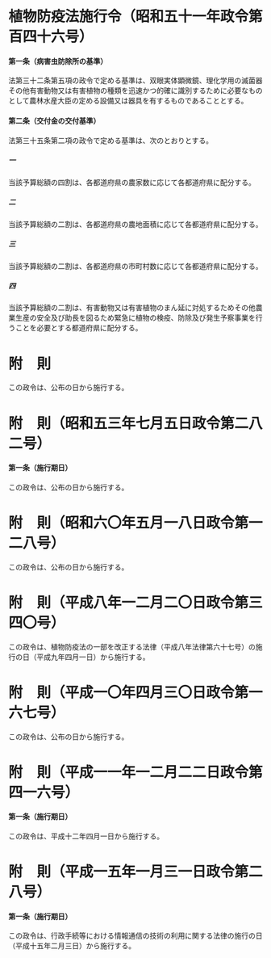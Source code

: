 # 植物防疫法施行令（昭和五十一年政令第百四十六号）
#### 第一条（病害虫防除所の基準）
法第三十二条第五項の政令で定める基準は、双眼実体顕微鏡、理化学用の滅菌器その他有害動物又は有害植物の種類を迅速かつ的確に識別するために必要なものとして農林水産大臣の定める設備又は器具を有するものであることとする。
#### 第二条（交付金の交付基準）
法第三十五条第二項の政令で定める基準は、次のとおりとする。
##### 一
当該予算総額の四割は、各都道府県の農家数に応じて各都道府県に配分する。
##### 二
当該予算総額の二割は、各都道府県の農地面積に応じて各都道府県に配分する。
##### 三
当該予算総額の二割は、各都道府県の市町村数に応じて各都道府県に配分する。
##### 四
当該予算総額の二割は、有害動物又は有害植物のまん延に対処するためその他農業生産の安全及び助長を図るため緊急に植物の検疫、防除及び発生予察事業を行うことを必要とする都道府県に配分する。
# 附　則
この政令は、公布の日から施行する。
# 附　則（昭和五三年七月五日政令第二八二号）
#### 第一条（施行期日）
この政令は、公布の日から施行する。
# 附　則（昭和六〇年五月一八日政令第一二八号）
この政令は、公布の日から施行する。
# 附　則（平成八年一二月二〇日政令第三四〇号）
この政令は、植物防疫法の一部を改正する法律（平成八年法律第六十七号）の施行の日（平成九年四月一日）から施行する。
# 附　則（平成一〇年四月三〇日政令第一六七号）
この政令は、公布の日から施行する。
# 附　則（平成一一年一二月二二日政令第四一六号）
#### 第一条（施行期日）
この政令は、平成十二年四月一日から施行する。
# 附　則（平成一五年一月三一日政令第二八号）
#### 第一条（施行期日）
この政令は、行政手続等における情報通信の技術の利用に関する法律の施行の日（平成十五年二月三日）から施行する。
